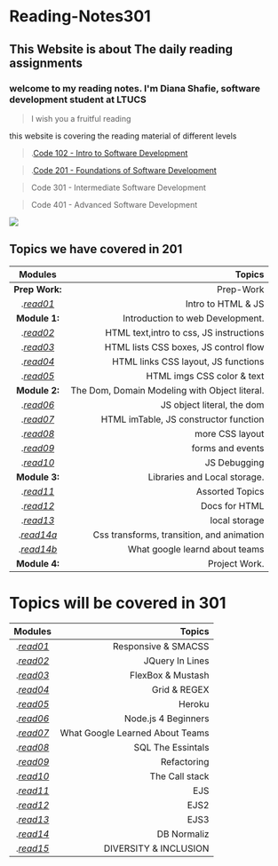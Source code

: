 # Reading-Notes301

##  This Website is about The daily reading assignments 

### welcome to my reading notes. I'm Diana Shafie, software development student at LTUCS 

> I wish you a fruitful reading 


this website is covering the reading  material of different levels



> .[Code 102 - Intro to Software Development](https://github.com/Dianashafee/Reading-notes)

> .[Code 201 - Foundations of Software Development](https://dianashafee.github.io/reading-notes-201/)

> Code 301 - Intermediate Software Development

> Code 401 - Advanced Software Development 

![](https://images.pexels.com/photos/3787903/pexels-photo-3787903.jpeg?auto=compress&cs=tinysrgb&dpr=2&h=650&w=940)


## Topics we have covered in 201 
 
| Modules |  Topics  |
|:-----------------: |-------------:|
|**Prep Work:** |Prep-Work|
  |.[*read01*](https://dianashafee.github.io/reading-notes-201/class-01)|Intro to HTML & JS|
|**Module 1:** |Introduction to web Development.|
  |.[*read02*](https://dianashafee.github.io/reading-notes-201/class-02)| HTML text,intro to css, JS instructions|
  |.[*read03*](https://dianashafee.github.io/reading-notes-201/class-03)|HTML lists CSS boxes, JS control flow|
  |.[*read04*](https://dianashafee.github.io/reading-notes-201/class-04)|HTML links CSS layout, JS functions|
  |.[*read05*](https://dianashafee.github.io/reading-notes-201/read-05)|HTML imgs CSS color & text|
|**Module 2:** |The Dom, Domain Modeling with Object literal.|
 |.[*read06*](https://dianashafee.github.io/reading-notes-201/class-06)|JS object literal, the dom|
 |.[*read07*](https://dianashafee.github.io/reading-notes-201/class-07)|HTML imTable, JS constructor function|
 |.[*read08*](https://dianashafee.github.io/reading-notes-201/class-08)|more CSS layout|
 |.[*read09*](https://dianashafee.github.io/reading-notes-201/class-09)|forms and events|
 |.[*read10*](https://dianashafee.github.io/reading-notes-201/class-10)|JS Debugging|
|**Module 3:** |Libraries and Local storage.|
 |.[*read11*](https://dianashafee.github.io/reading-notes-201/class-11)|Assorted Topics|
 |.[*read12*](https://dianashafee.github.io/reading-notes-201/class-12)|Docs for HTML|
 |.[*read13*](https://dianashafee.github.io/reading-notes-201/class-13)|local storage|
 |.[*read14a*](https://dianashafee.github.io/reading-notes-201/class-14a)|Css transforms, transition, and animation|
 |.[*read14b*](https://dianashafee.github.io/reading-notes-201/class-14b)|What google learnd about teams|
|**Module 4:**| Project Work.|


# Topics will be covered in 301 



| Modules |  Topics  |
|:-----------------: |-------------:|
  |.[*read01*](https://dianashafee.github.io/Reading-Notes301/read01)|Responsive & SMACSS|
  |.[*read02*](https://dianashafee.github.io/Reading-Notes301/read02)|JQuery In Lines |
  |.[*read03*](https://dianashafee.github.io/Reading-Notes301/read03)|FlexBox & Mustash|
  |.[*read04*](https://dianashafee.github.io/Reading-Notes301/read04)|Grid & REGEX|
  |.[*read05*](https://dianashafee.github.io/Reading-Notes301/read05)|Heroku|
 |.[*read06*](https://dianashafee.github.io/Reading-Notes301/read06)|Node.js 4 Beginners|
 |.[*read07*](https://dianashafee.github.io/Reading-Notes301/read07)|What Google Learned About Teams|
 |.[*read08*](https://dianashafee.github.io/Reading-Notes301/read08)|SQL The Essintals|
 |.[*read09*](https://dianashafee.github.io/Reading-Notes301/read09)|Refactoring|
 |.[*read10*](https://dianashafee.github.io/Reading-Notes301/read10)|The Call stack|
 |.[*read11*](https://dianashafee.github.io/Reading-Notes301/read11)|EJS|
 |.[*read12*](https://dianashafee.github.io/Reading-Notes301/read12)|EJS2 |
 |.[*read13*](https://dianashafee.github.io/Reading-Notes301/read13)|EJS3|
 |.[*read14*](https://dianashafee.github.io/Reading-Notes301/read14)|DB Normaliz|
 |.[*read15*](https://dianashafee.github.io/Reading-Notes301/read15)|DIVERSITY & INCLUSION|





